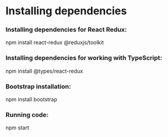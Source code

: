 # Installing dependencies

### Installing dependencies for React Redux:
npm install react-redux @reduxjs/toolkit

### Installing dependencies for working with TypeScript:
npm install @types/react-redux

### Bootstrap installation:
npm install bootstrap

### Running code:
npm start
